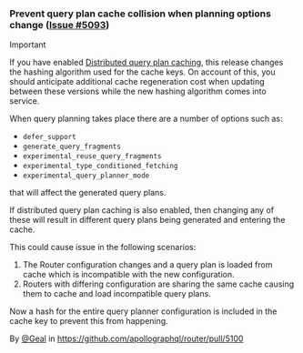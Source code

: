 ### Prevent query plan cache collision when planning options change ([Issue #5093](https://github.com/apollographql/router/issues/5093))

> [!IMPORTANT]  
> If you have enabled [Distributed query plan caching](https://www.apollographql.com/docs/router/configuration/distributed-caching/#distributed-query-plan-caching), this release changes the hashing algorithm used for the cache keys.  On account of this, you should anticipate additional cache regeneration cost when updating between these versions while the new hashing algorithm comes into service.

When query planning takes place there are a number of options such as:
* `defer_support`
* `generate_query_fragments`
* `experimental_reuse_query_fragments`
* `experimental_type_conditioned_fetching`
* `experimental_query_planner_mode`

that will affect the generated query plans.

If distributed query plan caching is also enabled, then changing any of these will result in different query plans being generated and entering the cache.

This could cause issue in the following scenarios:
1. The Router configuration changes and a query plan is loaded from cache which is incompatible with the new configuration.
2. Routers with differing configuration are sharing the same cache causing them to cache and load incompatible query plans. 

Now a hash for the entire query planner configuration is included in the cache key to prevent this from happening.

By [@Geal](https://github.com/Geal) in https://github.com/apollographql/router/pull/5100

